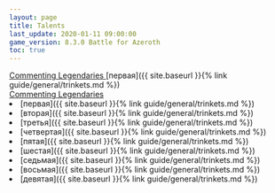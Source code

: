 ```yaml
---
layout: page
title: Talents
last_update: 2020-01-11 09:00:00
game_version: 8.3.0 Battle for Azeroth
toc: true
---
```

<a href="/blog/2020/07/18/commenting-legendaries.html">
              Commenting Legendaries
            </a>
[первая]({{ site.baseurl }}{% link guide/general/trinkets.md %})

<div id="smooth-nav-outer">
<a href="/blog/2020/07/18/commenting-legendaries.html">
              Commenting Legendaries
            </a>
<li>[первая]({{ site.baseurl }}{% link guide/general/trinkets.md %})</li>
<li>[вторая]({{ site.baseurl }}{% link guide/general/trinkets.md %})</li>
<li>[третья]({{ site.baseurl }}{% link guide/general/trinkets.md %})</li>
<li>[четвертая]({{ site.baseurl }}{% link guide/general/trinkets.md %})</li>
<li>[пятая]({{ site.baseurl }}{% link guide/general/trinkets.md %})</li>
<li>[шестая]({{ site.baseurl }}{% link guide/general/trinkets.md %})</li>
<li>[седьмая]({{ site.baseurl }}{% link guide/general/trinkets.md %})</li>
<li>[восьмая]({{ site.baseurl }}{% link guide/general/trinkets.md %})</li>
<li>[девятая]({{ site.baseurl }}{% link guide/general/trinkets.md %})</li>
</li>
</div>